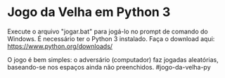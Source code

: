 # Jogo da Velha em Python 3
Execute o arquivo "jogar.bat" para jogá-lo no prompt de comando do Windows. É necessário ter o Python 3 instalado. Faça o download aqui: https://www.python.org/downloads/

O jogo é bem simples: o adversário (computador) faz jogadas aleatórias, baseando-se nos espaços ainda não preenchidos.
#jogo-da-velha-py
